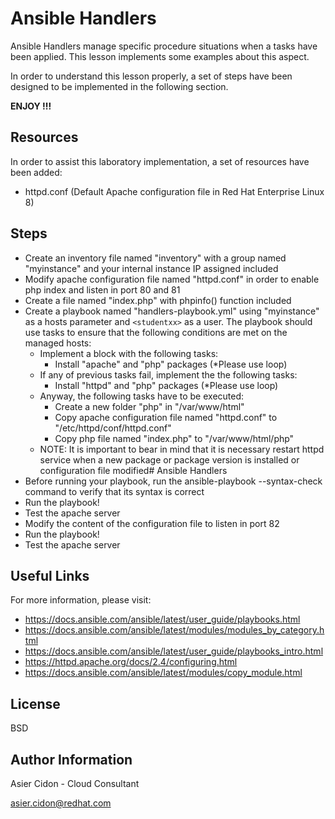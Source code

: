 # Ansible Handlers

Ansible Handlers manage specific procedure situations when a tasks have been applied. This lesson implements some examples about this aspect.

In order to understand this lesson properly, a set of steps have been designed to be implemented in the following section.

**ENJOY !!!**

## Resources

In order to assist this laboratory implementation, a set of resources have been added:

-   httpd.conf (Default Apache configuration file in Red Hat Enterprise Linux 8)

## Steps 

-   Create an inventory file named "inventory" with a group named "myinstance" and your internal instance IP assigned included
-   Modify apache configuration file named "httpd.conf" in order to enable php index and listen in port 80 and 81
-   Create a file named "index.php" with phpinfo() function included
-   Create a playbook named "handlers-playbook.yml" using "myinstance" as a hosts parameter and ``<studentxx>`` as a user. The playbook should use tasks to ensure that the following conditions are met on the managed hosts:
    -   Implement a block with the following tasks:
        -   Install "apache" and "php" packages (\*Please use loop)
    -   If any of previous tasks fail, implement the the following tasks:
        -   Install "httpd" and "php" packages (\*Please use loop)
    -   Anyway, the following tasks have to be executed:
        -   Create a new folder "php" in "/var/www/html"
        -   Copy apache configuration file named "httpd.conf" to "/etc/httpd/conf/httpd.conf"
        -   Copy php file named "index.php" to "/var/www/html/php"
    -   NOTE: It is important to bear in mind that it is necessary restart httpd service when a new package or package version is installed or configuration file modified# Ansible Handlers
-   Before running your playbook, run the ansible-playbook --syntax-check  command to verify that its syntax is correct
-   Run the playbook!
-   Test the apache server
-   Modify the content of the configuration file to listen in port 82
-   Run the playbook!
-   Test the apache server

## Useful Links

For more information, please visit:

-   https://docs.ansible.com/ansible/latest/user_guide/playbooks.html
-   https://docs.ansible.com/ansible/latest/modules/modules_by_category.html
-   https://docs.ansible.com/ansible/latest/user_guide/playbooks_intro.html
-   https://httpd.apache.org/docs/2.4/configuring.html
-   https://docs.ansible.com/ansible/latest/modules/copy_module.html
  
License
-------

BSD

Author Information
------------------

 Asier Cidon - Cloud Consultant

 asier.cidon@redhat.com